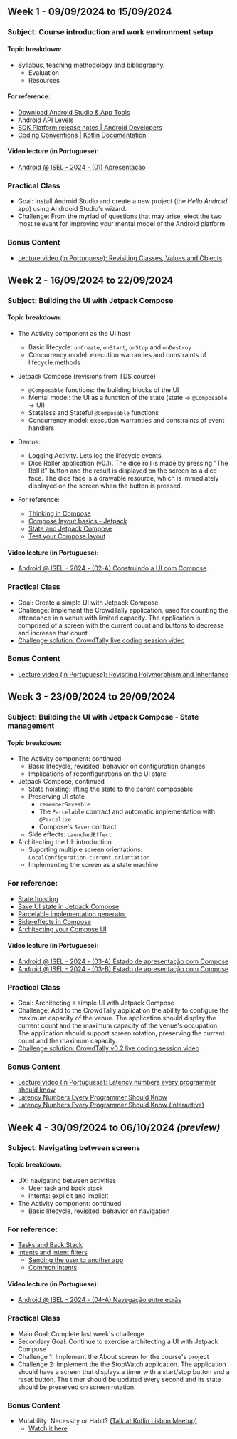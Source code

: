 
## Week 1 - 09/09/2024 to 15/09/2024
### Subject: Course introduction and work environment setup

#### Topic breakdown:
* Syllabus, teaching methodology and bibliography.
  * Evaluation
  * Resources

#### For reference:
* [Download Android Studio & App Tools](https://developer.android.com/studio)
* [Android API Levels](https://apilevels.com/)
* [SDK Platform release notes | Android Developers](https://developer.android.com/studio/releases/platforms)
* [Coding Conventions | Kotlin Documentation](https://kotlinlang.org/docs/coding-conventions.html)

#### Video lecture (in Portuguese): 
* [Android @ ISEL - 2024 - (01) Apresentação](https://www.youtube.com/live/vA3tJif2mvE?si=LbBhVcN_8Em17DrA)

### Practical Class
* Goal: Install Android Studio and create a new project (the *Hello Android* app) using Andrdoid Studio's wizard.
* Challenge: From the myriad of questions that may arise, elect the two most relevant  for improving your mental model of the Android platform.

### Bonus Content
* [Lecture video (in Portuguese): Revisiting Classes, Values and Objects](https://www.youtube.com/live/tiDL_uQmkdI?si=7__MpJ_GPCyVttIK)

## Week 2 - 16/09/2024 to 22/09/2024
### Subject: Building the UI with Jetpack Compose

#### Topic breakdown:
* The Activity component as the UI host
  * Basic lifecycle: `onCreate`, `onStart`, `onStop` and `onDestroy`
  * Concurrency model: execution warranties and constraints of lifecycle methods
* Jetpack Compose (revisions from TDS course)
  * `@Composable` functions: the building blocks of the UI
  * Mental model: the UI as a function of the state (state -> `@Composable` -> UI)
  * Stateless and Stateful `@Composable` functions
  * Concurrency model: execution warranties and constraints of event handlers

* Demos:
  * Logging Activity. Lets log the lifecycle events. 
  * Dice Roller application (v0.1). The dice roll is made by pressing "The Roll it" button and the result is displayed on the screen as a dice face. The dice face is a drawable resource, 
 which is immediately displayed on the screen when the button is pressed.
  
* For reference:
  * [Thinking in Compose](https://developer.android.com/develop/ui/compose/mental-model)
  * [Compose layout basics - Jetpack](https://developer.android.com/jetpack/compose/layouts/basics)
  * [State and Jetpack Compose](https://developer.android.com/jetpack/compose/state)
  * [Test your Compose layout](https://developer.android.com/develop/ui/compose/testing)

#### Video lecture (in Portuguese):
* [Android @ ISEL - 2024 - (02-A) Construindo a UI com Compose](https://youtu.be/c58d1Tb0jzU?si=14L1inlQw2e86OGU)

### Practical Class
* Goal: Create a simple UI with Jetpack Compose
* Challenge: Implement the CrowdTally application, used for counting the attendance in a venue with limited capacity. The application is comprised of a screen with the current count and 
buttons to decrease and increase that count.
* [Challenge solution: CrowdTally live coding session video](https://youtu.be/Qw7E5oX5vTI?si=XbZ_qjhnQWHBKEfO)

### Bonus Content
* [Lecture video (in Portuguese): Revisiting Polymorphism and Inheritance](https://youtu.be/m3b6mTpMecc?si=o-If3d2CTfxbXOqb)

## Week 3 - 23/09/2024 to 29/09/2024
### Subject: Building the UI with Jetpack Compose - State management
#### Topic breakdown:
* The Activity component: continued
  * Basic lifecycle, revisited: behavior on configuration changes
  * Implications of reconfigurations on the UI state
* Jetpack Compose, continued
  * State hoisting: lifting the state to the parent composable
  * Preserving UI state
    * `rememberSaveable`
    * The `Parcelable` contract and automatic implementation with `@Parcelize`
    * Compose's `Saver` contract
  * Side effects: `LaunchedEffect`
* Architecting the UI: introduction
  * Suporting multiple screen orientations: `LocalConfiguration.current.orientation` 
  * Implementing the screen as a state machine

### For reference:
* [State hoisting](https://developer.android.com/jetpack/compose/state#state-hoisting)
* [Save UI state in Jetpack Compose](https://developer.android.com/develop/ui/compose/state-saving)
* [Parcelable implementation generator](https://developer.android.com/kotlin/parcelize)
* [Side-effects in Compose](https://developer.android.com/develop/ui/compose/side-effects)
* [Architecting your Compose UI](https://developer.android.com/jetpack/compose/architecture)

#### Video lecture (in Portuguese):
* [Android @ ISEL - 2024 - (03-A) Estado de apresentação com Compose](https://www.youtube.com/live/hyO4i8zM4mE?si=wHxervtnenn6j-FM) 
* [Android @ ISEL - 2024 - (03-B) Estado de apresentação com Compose](https://www.youtube.com/live/WQan-xlawWc?si=agxi6fRAmZyEzkWj)

### Practical Class
* Goal: Architecting a simple UI with Jetpack Compose
* Challenge: Add to the CrowdTally application the ability to configure the maximum capacity of the venue. The application should display the current count and the maximum capacity of the 
venue's occupation. The application should support screen rotation, preserving the current count and the maximum capacity.
* [Challenge solution: CrowdTally v0.2 live coding session video](https://www.youtube.com/live/L3HJkK8HuvE?si=_EFaXKjNacVoaYAX)

### Bonus Content
* [Lecture video (in Portuguese): Latency numbers every programmer should know](https://www.youtube.com/live/aQxFRASkybI?si=s2hcP4KXamCYtoz9)
* [Latency Numbers Every Programmer Should Know](https://gist.github.com/jboner/2841832)
* [Latency Numbers Every Programmer Should Know (interactive)](https://colin-scott.github.io/personal_website/research/interactive_latency.html)

## Week 4 - 30/09/2024 to 06/10/2024 _(preview)_
### Subject: Navigating between screens
#### Topic breakdown:
* UX: navigating between activities
  * User task and back stack
  * Intents: explicit and implicit
* The Activity component: continued
  * Basic lifecycle, revisited: behavior on navigation
  
### For reference:
* [Tasks and Back Stack](https://developer.android.com/guide/components/activities/tasks-and-back-stack)
* [Intents and intent filters](https://developer.android.com/guide/components/intents-filters)
  * [Sending the user to another app](https://developer.android.com/training/basics/intents/sending)
  * [Common Intents](https://developer.android.com/guide/components/intents-common)

#### Video lecture (in Portuguese):
* [Android @ ISEL - 2024 - (04-A) Navegação entre ecrãs](https://www.youtube.com/live/kCq6f9dFX90?si=uQOTj3rNFwj3wnqZ)

### Practical Class
* Main Goal: Complete last week's challenge
* Secondary Goal: Continue to exercise architecting a UI with Jetpack Compose
* Challenge 1: Implement the About screen for the course's project
* Challenge 2: Implement the the StopWatch application. The application should have a screen that displays a timer with a start/stop button and a reset button. 
The timer should be updated every second and its state should be preserved on screen rotation.

### Bonus Content
* Mutability: Necessity or Habit? [(Talk at Kotlin Lisbon Meetup)](https://www.meetup.com/kotlin-lisboa/events/301917980/?eventOrigin=group_upcoming_events)
  * [Watch it here](https://www.youtube.com/@ProfPauloPereira)